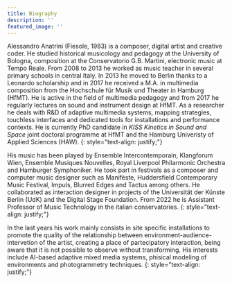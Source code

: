 ```yaml
---
title: Biography
description: ''
featured_image: ''
---
```



Alessandro Anatrini (Fiesole, 1983) is a composer, digital artist and creative coder. He studied historical musicology and pedagogy at the University of Bologna, composition at the Conservatorio G.B. Martini, electronic music at Tempo Reale. 
From 2008 to 2013 he worked as music teacher in several primary schools in central Italy. In 2013 he moved to Berlin thanks to a Leonardo scholarship and in 2017 he received a M.A. in multimedia composition from the Hochschule für Musik und Theater in Hamburg (HfMT).
He is active in the field of multimedia pedagogy and from 2017 he regularly lectures on sound and instrument design at HfMT. As a researcher he deals with R&D of adaptive multimedia systems, mapping strategies, touchless interfaces and dedicated tools for installations and performance contexts. He is currently PhD candidate in _KISS Kinetics in Sound and Space_ joint doctoral programme at HfMT and the Hamburg Univeristy of Applied Sciences (HAW). 
{: style="text-align: justify;"}

His music has been played by Ensemble Intercontemporain, Klangforum Wien, Ensemble Musiques Nouvelles, Royal Liverpool Philarmonic Orchestra and Hamburger Symphoniker. He took part in festivals as a composer and computer music designer such as Manifèste, Huddersfield Contemporary Music Festival, Impuls, Blurred Edges and Tactus among others.
He collaborated as interaction designer in projects of the Universität der Künste Berlin (UdK) and the Digital Stage Foundation. From 2022 he is Assistant Professor of Music Technology in the italian conservatories.
{: style="text-align: justify;"}

In the last years his work mainly consists in site specific installations to promote the quality of the relationship between environment-audience-intervetion of the artist, creating a place of partecipatory interaction, being aware that it is not possible to observe without transforming.
His interests include AI-based adaptive mixed media systems, phisical modeling of environments and photogrammetry techniques.
{: style="text-align: justify;"}
